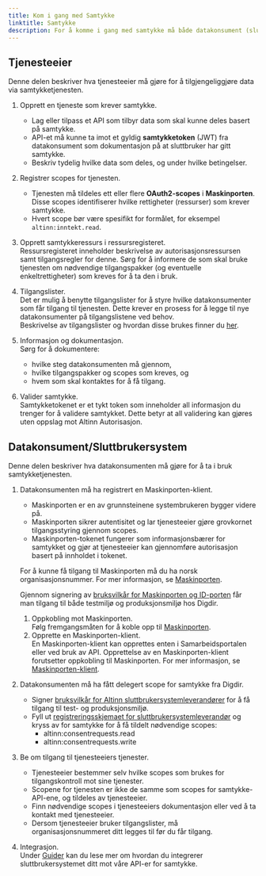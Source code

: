 ```yaml
---
title: Kom i gang med Samtykke
linktitle: Samtykke
description: For å komme i gang med samtykke må både datakonsument (sluttbrukersystem) og tjenesteeier gjennom noen steg for å sette opp løsningen
---
```


## Tjenesteeier

Denne delen beskriver hva tjenesteeier må gjøre for å tilgjengeliggjøre data via samtykketjenesten.

1. Opprett en tjeneste som krever samtykke.

   - Lag eller tilpass et API som tilbyr data som skal kunne deles basert på samtykke.
   - API-et må kunne ta imot et gyldig **samtykketoken** (JWT) fra datakonsument som dokumentasjon på at sluttbruker har gitt samtykke.
   - Beskriv tydelig hvilke data som deles, og under hvilke betingelser.

2. Registrer scopes for tjenesten.

   - Tjenesten må tildeles ett eller flere **OAuth2-scopes** i **Maskinporten**.  
     Disse scopes identifiserer hvilke rettigheter (ressurser) som krever samtykke.
   - Hvert scope bør være spesifikt for formålet, for eksempel `altinn:inntekt.read`.

3. Opprett samtykkeressurs i ressursregisteret.  
   Ressursregisteret inneholder beskrivelse av autorisasjonsressursen samt tilgangsregler for denne. Sørg for å informere de som skal bruke tjenesten om nødvendige tilgangspakker (og eventuelle enkeltrettigheter) som kreves for å ta den i bruk.

4. Tilgangslister.  
   Det er mulig å benytte tilgangslister for å styre hvilke datakonsumenter som får tilgang til tjenesten. Dette krever en prosess for å legge til nye datakonsumenter på tilgangslistene ved behov.  
   Beskrivelse av tilgangslister og hvordan disse brukes finner du [her](/nb/authorization/guides/resource-owner/manage-accesslists-resource-admin/).

5. Informasjon og dokumentasjon.  
   Sørg for å dokumentere:

   - hvilke steg datakonsumenten må gjennom,
   - hvilke tilgangspakker og scopes som kreves, og
   - hvem som skal kontaktes for å få tilgang.

6. Valider samtykke.  
   Samtykketokenet er et tykt token som inneholder all informasjon du trenger for å validere samtykket. Dette betyr at all validering kan gjøres uten oppslag mot Altinn Autorisasjon.

## Datakonsument/Sluttbrukersystem

Denne delen beskriver hva datakonsumenten må gjøre for å ta i bruk samtykketjenesten.

1. Datakonsumenten må ha registrert en Maskinporten-klient.

   - Maskinporten er en av grunnsteinene systembrukeren bygger videre på.
   - Maskinporten sikrer autentisitet og lar tjenesteeier gjøre grovkornet tilgangsstyring gjennom scopes.
   - Maskinporten-tokenet fungerer som informasjonsbærer for samtykket og gjør at tjenesteeier kan gjennomføre autorisasjon basert på innholdet i tokenet.

   For å kunne få tilgang til Maskinporten må du ha norsk organisasjonsnummer. For mer informasjon, se [Maskinporten](https://www.digdir.no/felleslosninger/maskinporten/869).

   Gjennom signering av [bruksvilkår for Maskinporten og ID-porten](https://samarbeid.digdir.no/maskinporten/bruksvilkar-private-virksomheter/73#21_generelt) får man tilgang til både testmiljø og produksjonsmiljø hos Digdir.

   1. Oppkobling mot Maskinporten.  
      Følg fremgangsmåten for å koble opp til [Maskinporten](https://samarbeid.digdir.no/maskinporten/ta-i-bruk-maskinporten/97).
   2. Opprette en Maskinporten-klient.  
      En Maskinporten-klient kan opprettes enten i Samarbeidsportalen eller ved bruk av API. Opprettelse av en Maskinporten-klient forutsetter oppkobling til Maskinporten. For mer informasjon, se [Maskinporten-klient](https://docs.altinn.studio/nb/correspondence/getting-started/developer-guides/maskinporten/).

2. Datakonsumenten må ha fått delegert scope for samtykke fra Digdir.

   - Signer [bruksvilkår for Altinn sluttbrukersystemleverandører](https://samarbeid.digdir.no/altinn/bruksvilkar-sluttbrukersystemleverandorer-i-altinn/3002) for å få tilgang til test- og produksjonsmiljø.
   - Fyll ut [registreringsskjemaet for sluttbrukersystemleverandør](https://forms.office.com/Pages/ResponsePage.aspx?id=D1aOAK8I7EygVrNUR1A5kcdP2Xp78HZOttvolvmHfSJUOFFBMThaOTI1UlVEVU9VM0FaTVZLMzg0Vi4u) og kryss av for samtykke for å få tildelt nødvendige scopes:
     - altinn:consentrequests.read
     - altinn:consentrequests.write

3. Be om tilgang til tjenesteeiers tjenester.

   - Tjenesteeier bestemmer selv hvilke scopes som brukes for tilgangskontroll mot sine tjenester.
   - Scopene for tjenesten er ikke de samme som scopes for samtykke-API-ene, og tildeles av tjenesteeier.
   - Finn nødvendige scopes i tjenesteeiers dokumentasjon eller ved å ta kontakt med tjenesteeier.
   - Dersom tjenesteeier bruker tilgangslister, må organisasjonsnummeret ditt legges til før du får tilgang.

4. Integrasjon.  
   Under [Guider](/nb/authorization/guides/system-vendor/consent/) kan du lese mer om hvordan du integrerer sluttbrukersystemet ditt mot våre API-er for samtykke.
